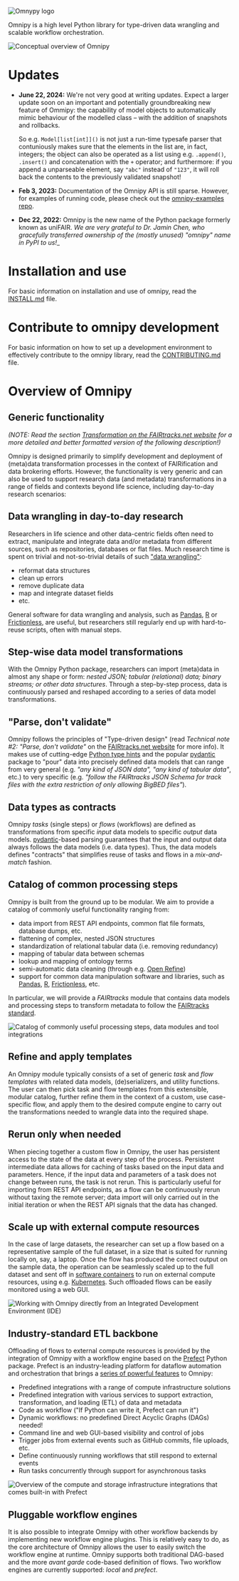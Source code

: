 ![Omnypy logo](https://fairtracks.net/_nuxt/img/9a84303.webp)

Omnipy is a high level Python library for type-driven data wrangling and scalable workflow
orchestration.

![Conceptual overview of Omnipy](https://fairtracks.net/materials/images/omnipy-overview.png)

# Updates

- **June 22, 2024:** We're not very good at writing updates. Expect a larger update soon on an important 
  and potentially groundbreaking new feature of Ommipy: the capability of model objects to automatically 
  mimic behaviour of the modelled class – with the addition of snapshots and rollbacks.

  So e.g. `Model[list[int]]()` is not just a run-time typesafe parser that contuniously makes sure that the 
  elements in the list are, in fact, integers; the object can also be operated as a list using e.g. 
  `.append()`, `.insert()` and concatenation with the `+` operator; and furthermore: if you append a 
  unparseable element, say `"abc"` instead of `"123"`, it will roll back the contents to the previously 
  validated snapshot!
- **Feb 3, 2023:** Documentation of the Omnipy API is still sparse. However, for examples of running
  code, please check out the [omnipy-examples repo](https://github.com/fairtracks/omnipy_examples).
- **Dec 22, 2022:** Omnipy is the new name of the Python package formerly known as uniFAIR.
  _We are very grateful to Dr. Jamin Chen, who gracefully transferred ownership of the (mostly 
  unused) "omnipy" name in PyPI to us!__

# Installation and use

For basic information on installation and use of omnipy, read the [INSTALL.md](INSTALL.md) 
file.

# Contribute to omnipy development

For basic information on how to set up a development environment to effectively contribute to 
the omnipy library, read the [CONTRIBUTING.md](CONTRIBUTING.md) file.

# Overview of Omnipy

## Generic functionality

_(NOTE: Read the
section [Transformation on the FAIRtracks.net website](https://fairtracks.net/fair/#fair-07-transformation)
for a more detailed and better formatted version of the following description!)_

Omnipy is designed primarily to simplify development and deployment of (meta)data transformation
processes in the context of FAIRification and data brokering efforts. However, the functionality is
very generic and can also be used to support research data (and metadata) transformations in a range
of fields and contexts beyond life science, including day-to-day research scenarios:

## Data wrangling in day-to-day research

Researchers in life science and other data-centric fields
often need to extract, manipulate and integrate data and/or metadata from different sources, such as
repositories, databases or flat files. Much research time is spent on trivial and not-so-trivial
details of such ["data wrangling"](https://en.wikipedia.org/wiki/Data_wrangling):

- reformat data structures
- clean up errors
- remove duplicate data
- map and integrate dataset fields
- etc.

General software for data wrangling and analysis, such as [Pandas](https://pandas.pydata.org/),
[R](https://www.r-project.org/) or [Frictionless](https://frictionlessdata.io/), are useful, but
researchers still regularly end up with hard-to-reuse scripts, often with manual steps.

## Step-wise data model transformations

With the Omnipy Python package, researchers can import (meta)data in almost any shape or form:
_nested JSON; tabular
(relational) data; binary streams; or other data structures_. Through a step-by-step process, data
is continuously parsed and reshaped according to a series of data model transformations.

## "Parse, don't validate"

Omnipy follows the principles of "Type-driven design" (read
_Technical note #2: "Parse, don't validate"_ on the
[FAIRtracks.net website](https://fairtracks.net/fair/#fair-07-transformation) for more info). It
makes use of cutting-edge [Python type hints](https://peps.python.org/pep-0484/) and the popular
[pydantic](https://pydantic-docs.helpmanual.io/) package to "pour" data into precisely defined data
models that can range from very general (e.g. _"any kind of JSON data", "any kind of tabular data"_,
etc.) to very specific (e.g. _"follow the FAIRtracks JSON Schema for track files with the extra
restriction of only allowing BigBED files"_).

## Data types as contracts

Omnipy _tasks_ (single steps) or _flows_ (workflows) are defined as
transformations from specific _input_ data models to specific _output_ data models.
[pydantic](https://pydantic-docs.helpmanual.io/)-based parsing guarantees that the input and output
data always follows the data models (i.e. data types). Thus, the data models defines "contracts"
that simplifies reuse of tasks and flows in a _mix-and-match_ fashion.

## Catalog of common processing steps

Omnipy is built from the ground up to be modular. We aim
to provide a catalog of commonly useful functionality ranging from:

- data import from REST API endpoints, common flat file formats, database dumps, etc.
- flattening of complex, nested JSON structures
- standardization of relational tabular data (i.e. removing redundancy)
- mapping of tabular data between schemas
- lookup and mapping of ontology terms
- semi-automatic data cleaning (through e.g. [Open Refine](https://openrefine.org/))
- support for common data manipulation software and libraries, such as
  [Pandas](https://pandas.pydata.org/), [R](https://www.r-project.org/),
  [Frictionless](https://frictionlessdata.io/), etc.

In particular, we will provide a _FAIRtracks_ module that contains data models and processing steps
to transform metadata to follow the [FAIRtracks standard](/standards/#standards-01-fairtracks).

![Catalog of commonly useful processing steps, data modules and tool integrations](https://fairtracks.net/_nuxt/img/7101c5f-1280.png)

## Refine and apply templates

An Omnipy module typically consists of a set of generic _task_ and
_flow templates_ with related data models, (de)serializers, and utility functions. The user can then
pick task and flow templates from this extensible, modular catalog, further refine them in the
context of a custom, use case-specific flow, and apply them to the desired compute engine to carry
out the transformations needed to wrangle data into the required shape.

## Rerun only when needed

When piecing together a custom flow in Omnipy, the user has persistent
access to the state of the data at every step of the process. Persistent intermediate data allows
for caching of tasks based on the input data and parameters. Hence, if the input data and parameters
of a task does not change between runs, the task is not rerun. This is particularly useful for
importing from REST API endpoints, as a flow can be continuously rerun without taxing the remote
server; data import will only carried out in the initial iteration or when the REST API signals that
the data has changed.

## Scale up with external compute resources

In the case of large datasets, the researcher can set
up a flow based on a representative sample of the full dataset, in a size that is suited for running
locally on, say, a laptop. Once the flow has produced the correct output on the sample data, the
operation can be seamlessly scaled up to the full dataset and sent off in
[software containers](https://www.docker.com/resources/what-container/) to run on external compute
resources, using e.g. [Kubernetes](https://kubernetes.io/). Such offloaded flows
can be easily monitored using a web GUI.

![Working with Omnipy directly from an Integrated Development Environment (IDE)](https://fairtracks.net/_nuxt/img/f9be071-1440.png)

## Industry-standard ETL backbone

Offloading of flows to external compute resources is provided by
the integration of Omnipy with a workflow engine based on the [Prefect](https://www.prefect.io/)
Python package. Prefect is an industry-leading platform for dataflow automation and orchestration
that brings a [series of powerful features](https://www.prefect.io/opensource/) to Omnipy:

- Predefined integrations with a range of compute infrastructure solutions
- Predefined integration with various services to support extraction, transformation, and loading
  (ETL) of data and metadata
- Code as workflow ("If Python can write it, Prefect can run it")
- Dynamic workflows: no predefined Direct Acyclic Graphs (DAGs) needed!
- Command line and web GUI-based visibility and control of jobs
- Trigger jobs from external events such as GitHub commits, file uploads, etc.
- Define continuously running workflows that still respond to external events
- Run tasks concurrently through support for asynchronous tasks

![Overview of the compute and storage infrastructure integrations that comes built-in with Prefect](https://fairtracks.net/_nuxt/img/ccc322a-1440.png)

## Pluggable workflow engines

It is also possible to integrate Omnipy with other workflow
backends by implementing new workflow engine plugins. This is relatively easy to do, as the core
architecture of Omnipy allows the user to easily switch the workflow engine at runtime. Omnipy
supports both traditional DAG-based and the more _avant garde_ code-based definition of flows. Two
workflow engines are currently supported: _local_ and _prefect_.
